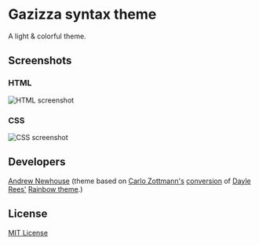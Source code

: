 # Gazizza syntax theme

A light &amp; colorful theme.

## Screenshots

### HTML

![HTML screenshot](https://f.cloud.github.com/assets/69169/2289498/4c3cb0ec-a009-11e3-8dbd-077ee11741e5.gif)

### CSS

![CSS screenshot](https://f.cloud.github.com/assets/69169/2289498/4c3cb0ec-a009-11e3-8dbd-077ee11741e5.gif)


## Developers

[Andrew Newhouse](https://github.com/logoandrew)
(theme based on [Carlo Zottmann's](https://github.com/carlo) [conversion](https://github.com/carlo/rainbow-theme) of [Dayle Rees'](https://github.com/daylerees/colour-schemes) [Rainbow theme](https://github.com/daylerees/colour-schemes).)

## License

[MIT License](http://opensource.org/licenses/MIT)
